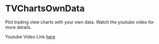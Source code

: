 # TVChartsOwnData
Plot trading view charts with your own data. Watch the youtube video for more details.

Youtube Video Link [here](https://youtu.be/3KPW9VMyBHA)
